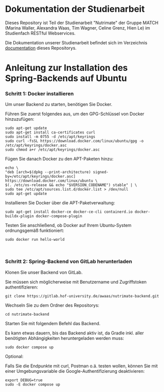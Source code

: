 # Dokumentation der Studienarbeit

Dieses Repository ist Teil der Studienarbeit "Nutrimate" der Gruppe MATCH (Marina Waller, Alexandra Waas, Tim Wagner, Celine Grenz, Hien Le) im Studienfach RESTful Webservices.

Die Dokumentation unserer Studienarbeit befindet sich im Verzeichnis [documentation](https://gitlab.hof-university.de/awaas/nutrimate-backend/-/tree/main/documentation?ref_type=heads) dieses Repositorys.

# Anleitung zur Installation des Spring-Backends auf Ubuntu

### Schritt 1: Docker installieren

Um unser Backend zu starten, benötigen Sie Docker.

Führen Sie zuerst folgendes aus, um den GPG-Schlüssel von Docker hinzuzufügen:

```shell
sudo apt-get update
sudo apt-get install ca-certificates curl
sudo install -m 0755 -d /etc/apt/keyrings
sudo curl -fsSL https://download.docker.com/linux/ubuntu/gpg -o /etc/apt/keyrings/docker.asc
sudo chmod a+r /etc/apt/keyrings/docker.asc
```

Fügen Sie danach Docker zu den APT-Paketen hinzu:

```shell
echo \
"deb [arch=$(dpkg --print-architecture) signed-by=/etc/apt/keyrings/docker.asc] https://download.docker.com/linux/ubuntu \
$(. /etc/os-release && echo "$VERSION_CODENAME") stable" | \
sudo tee /etc/apt/sources.list.d/docker.list > /dev/null
sudo apt-get update
```

Installieren Sie Docker über die APT-Paketverwaltung:

```shell
sudo apt-get install docker-ce docker-ce-cli containerd.io docker-buildx-plugin docker-compose-plugin
```

Testen Sie anschließend, ob Docker auf Ihrem Ubuntu-System ordnungsgemäß funktioniert:

```shell
sudo docker run hello-world
```

<br/>

### Schritt 2: Spring-Backend von GitLab herunterladen

Klonen Sie unser Backend von GitLab. 

Sie müssen sich möglicherweise mit Benutzername und Zugriffstoken authentifizieren:

```shell
git clone https://gitlab.hof-university.de/awaas/nutrimate-backend.git
```

Wechseln Sie zu dem Ordner des Repositorys:

```shell
cd nutrimate-backend
```

Starten Sie mit folgendem Befehl das Backend.

Es kann etwas dauern, bis das Backend aktiv ist, da Gradle inkl. aller benötigten Abhängigkeiten heruntergeladen werden muss:

```shell
sudo docker compose up
```

Optional:

Falls Sie die Endpunkte mit curl, Postman o.ä. testen wollen, können Sie mit einer Umgebungsvariable die Google-Authentifizierung deaktivieren:

```shell
export DEBUG=true
sudo -E docker compose up
```
